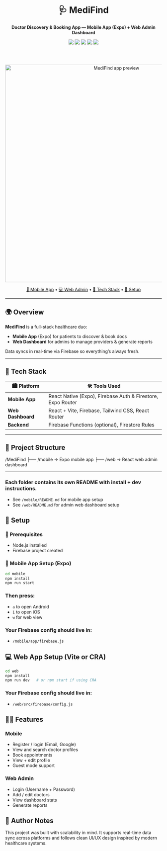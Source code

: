 <div align="center">
  <h1>🩺 MediFind</h1>
  <p><strong>Doctor Discovery & Booking App — Mobile App (Expo) + Web Admin Dashboard</strong></p>

  <img src="https://img.shields.io/badge/React%20Native-Mobile%20App-blue?logo=react" />
  <img src="https://img.shields.io/badge/React-Web%20Dashboard-blue?logo=react" />
  <img src="https://img.shields.io/badge/Firebase-Backend-yellow?logo=firebase" />
  <img src="https://img.shields.io/badge/Expo-Cross--Platform-9cf?logo=expo" />
  <img src="https://img.shields.io/badge/Tailwind-Styling-38bdf8?logo=tailwindcss" />

  <br/><br/>
  <!-- Replace the image below with a real screenshot or hosted banner -->
  <img src="https://github.com/loag0/medifind/home.png" width="700" alt="MediFind app preview"/>

  <p>
    <a href="#📱-mobile-app">📱 Mobile App</a> •
    <a href="#💻-web-admin">💻 Web Admin</a> •
    <a href="#🔧-tech-stack">🔧 Tech Stack</a> •
    <a href="#🚀-setup">🚀 Setup</a>
  </p>
</div>

---

## 🌍 Overview

**MediFind** is a full-stack healthcare duo:
- **Mobile App** (Expo) for patients to discover & book docs  
- **Web Dashboard** for admins to manage providers & generate reports  

Data syncs in real-time via Firebase so everything’s always fresh.

---

## 🔧 Tech Stack

| 🏙 Platform     | 🛠️ Tools Used                                           |
|-----------------|--------------------------------------------------------|
| **Mobile App**  | React Native (Expo), Firebase Auth & Firestore, Expo Router |
| **Web Dashboard** | React + Vite, Firebase, Tailwind CSS, React Router     |
| **Backend**     | Firebase Functions (optional), Firestore Rules         |

---

## 📁 Project Structure

/MediFind ├── /mobile → Expo mobile app ├── /web → React web admin dashboard

---

### Each folder contains its own README with install + dev instructions.

- See `/mobile/README.md` for mobile app setup
- See `/web/README.md` for admin web dashboard setup

## 🚀 Setup

### 🧪 Prerequisites
- Node.js installed
- Firebase project created

### 📱 Mobile App Setup (Expo)
```bash
cd mobile
npm install
npm run start
```
### Then press: 
- `a` to open Android
- `i` to open iOS
- `w` for web view

### Your Firebase config should live in: 
- `/mobile/app/firebase.js`

## 💻 Web App Setup (Vite or CRA)
```bash
cd web
npm install
npm run dev   # or npm start if using CRA
```
### Your Firebase config should live in: 
- `/web/src/firebase/config.js`

## 👨‍⚕️ Features
### Mobile
- Register / login (Email, Google)
- View and search doctor profiles
- Book appointments
- View + edit profile
- Guest mode support

### Web Admin
- Login (Username + Password)
- Add / edit doctors
- View dashboard stats
- Generate reports

## 🧠 Author Notes
This project was built with scalability in mind. It supports real-time data sync across platforms and follows clean UI/UX design inspired by modern healthcare systems.
